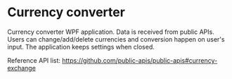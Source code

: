 # Currency converter
Currency converter WPF application. Data is received from public APIs. Users can change/add/delete currencies and conversion happen on user's input. The application keeps settings when closed.

Reference API list: https://github.com/public-apis/public-apis#currency-exchange

